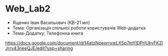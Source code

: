 # Web_Lab2

* Ященко Іван Васильович (КВ-21 мп)
* Тема: Організація спільної роботи користувачів Web-додатка
* Тема-Додатку: Телефонна книга

https://docs.google.com/document/d/14atzNpeqrrswLXSp7mYIDPrlUkyFKZiJrrv43neeQJE/edit?usp=sharing
